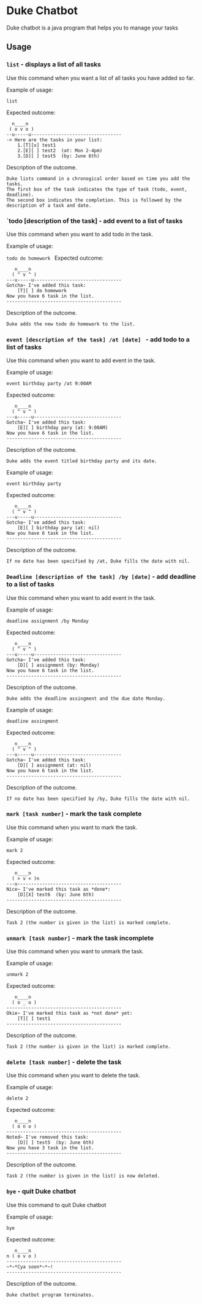 # Duke Chatbot
Duke chatbot is a java program that helps you to manage your tasks

## Usage

### `list` - displays a list of all tasks

Use this command when you want a list of all tasks you have added so far.

Example of usage: 

`list`

Expected outcome:
```
  n____n
 ( o v o )
--u-----u---------------------------------
-> Here are the tasks in your list:
    1.[T][x] test1
    2.[E][ ] test2  (at: Mon 2-4pm)
    3.[D][ ] test5  (by: June 6th)
```
Description of the outcome.
```
Duke lists command in a chronogical order based on time you add the tasks.
The first box of the task indicates the type of task (todo, event, deadline). 
The second box indicates the completion. This is followed by the description of a task and date.
```

### `todo [description of the task] - add event to a list of tasks

Use this command when you want to add todo in the task.

Example of usage:

`todo do homework
`
Expected outcome:
```
   n____n
  ( ^ v ^ )
---u-----u--------------------------------
Gotcha~ I've added this task:
    [T][ ] do homework
Now you have 6 task in the list.
------------------------------------------
```
Description of the outcome.
```
Duke adds the new todo do homework to the list.

```

### `event [description of the task] /at [date] ` - add todo to a list of tasks

Use this command when you want to add event in the task.

Example of usage:

`
event birthday party /at 9:00AM
`

Expected outcome:
```
   n____n
  ( ^ v ^ )
---u-----u--------------------------------
Gotcha~ I've added this task:
    [E][ ] birthday pary (at: 9:00AM)
Now you have 6 task in the list.
------------------------------------------
```
Description of the outcome.
```
Duke adds the event titled birthday party and its date.
```

Example of usage:

`
event birthday party
`

Expected outcome:
```
   n____n
  ( ^ v ^ )
---u-----u--------------------------------
Gotcha~ I've added this task:
    [E][ ] birthday pary (at: nil)
Now you have 6 task in the list.
------------------------------------------
```
Description of the outcome.
```
If no date has been specified by /at, Duke fills the date with nil.
```
### `Deadline [description of the task] /by [date]` - add deadline to a list of tasks

Use this command when you want to add event in the task.

Example of usage:

`
deadline assignment /by Monday
`

Expected outcome:
```
   n____n
  ( ^ v ^ )
---u-----u--------------------------------
Gotcha~ I've added this task:
    [D][ ] assignment (by: Monday)
Now you have 6 task in the list.
------------------------------------------
```
Description of the outcome.
```
Duke adds the deadline assingment and the due date Monday.
```

Example of usage:

`
deadline assingment
`

Expected outcome:
```
   n____n
  ( ^ v ^ )
---u-----u--------------------------------
Gotcha~ I've added this task:
    [D][ ] assignment (at: nil)
Now you have 6 task in the list.
------------------------------------------
```
Description of the outcome.
```
If no date has been specified by /by, Duke fills the date with nil.
```
### `mark [task number]` - mark the task complete

Use this command when you want to mark the task.

Example of usage:

`mark 2`

Expected outcome:
```
   n____n
  ( > v < )n
---u--------------------------------------
Nice~ I've marked this task as *done*:
    [D][X] test6  (by: June 6th)
------------------------------------------
```
Description of the outcome.
```
Task 2 (the number is given in the list) is marked complete.
```

### `unmark [task number]` - mark the task incomplete

Use this command when you want to unmark the task.

Example of usage:

`unmark 2`

Expected outcome:
```
   n____n
  ( o _ o )
------------------------------------------
Okie~ I've marked this task as *not done* yet:
    [T][ ] test1
------------------------------------------
```
Description of the outcome.
```
Task 2 (the number is given in the list) is marked complete.
```

### `delete [task number]` - delete the task

Use this command when you want to delete the task.

Example of usage:

`delete 2`

Expected outcome:
```
   n____n
  ( o n o )
------------------------------------------
Noted~ I've removed this task:
    [D][ ] test5  (by: June 6th)
Now you have 3 task in the list.
------------------------------------------
```
Description of the outcome.
```
Task 2 (the number is given in the list) is now deleted.
```


### `bye` - quit Duke chatbot

Use this command to quit Duke chatbot

Example of usage:

`bye`

Expected outcome:
```
   n____n
n ( o v o )
------------------------------------------
~*~*Cya soon*~*~!
------------------------------------------
```
Description of the outcome.
```
Duke chatbot program terminates.
```